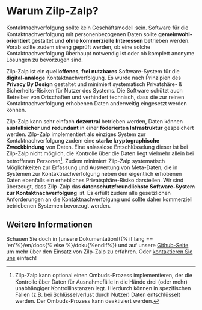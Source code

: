 # Warum Zilp-Zalp?

 Kontaktnachverfolgung sollte kein Geschäftsmodell sein. Software für die Kontaktnachverfolgung mit personenbezogenen Daten sollte **gemeinwohl-orientiert** gestaltet und **ohne kommerzielle Interessen** betrieben werden. Vorab sollte zudem streng geprüft werden, ob eine solche Kontaktnachverfolgung überhaupt notwendig ist oder ob komplett anonyme Lösungen zu bevorzugen sind.

Zilp-Zalp ist ein **quelloffenes**, **frei nutzbares** Software-System für die **digital-analoge** Kontaktnachverfolgung. Es wurde nach Prinzipien des **Privacy By Design** gestaltet und minimiert systematisch Privatshäre- & Sicherheits-Risiken für Nutzer des Systems. Die Software schützt auch Betreiber von Ortschaften und verhindert technisch, dass die zur reinen Kontaktnachverfolgung erhobenen Daten anderweitig eingesetzt werden können. 

Zilp-Zalp kann sehr einfach **dezentral** betrieben werden, Daten können **ausfallsicher** und **redundant** in einer **föderierten Infrastruktur** gespeichert werden. Zilp-Zalp implementiert als einziges System zur Kontaktnachverfolgung zudem eine **starke kryptographische Zweckbindung** von Daten.
Eine anlasslose Entschlüsselung dieser ist bei Zilp-Zalp nicht möglich, die Kontrolle über die Daten liegt vielmehr allein bei betroffenen Personen[^1].
Zudem minimiert Zilp-Zalp systematisch Möglichkeiten zur Erfassung und Auswertung von Meta-Daten, die in Systemen zur Kontaktnachverfolgung neben den eigentlich erhobenen Daten ebenfalls ein erhebliches Privatsphäre-Risiko darstellen. Wir sind überzeugt, dass Zilp-Zalp das **datenschutzfreundlichste Software-System zur Kontaktnachverfolgung** ist. Es erfüllt zudem alle gesetzlichen Anforderungen an die Kontaktnachverfolgung und sollte daher kommerziell betriebenen Systemen bevorzugt werden.

## Weitere Informationen

Schauen Sie doch in [unsere Dokumentation]({% if lang == 'en'%}/en/docs{% else %}/doku{%endif%}) und auf unsere [Github-Seite](https://github.com/zilp-zalp) um mehr über den Einsatz von Zilp-Zalp zu erfahren. Oder [kontaktieren Sie uns](mailto:kontakt@zilpzalp.eu) einfach!

[^1]: Zilp-Zalp kann optional einen Ombuds-Prozess implementieren, der die Kontrolle über Daten für Ausnahmefälle in die Hände drei (oder mehr) unabhängiger Kontrollinstanzen legt. Hierdurch können in spezifischen Fällen (z.B. bei Schlüsselverlust durch Nutzer) Daten entschlüsselt werden. Der Ombuds-Prozess kann deaktiviert werden.
